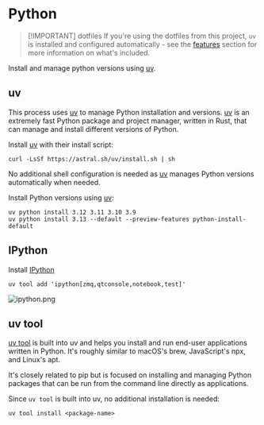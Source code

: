 # Python

> [!IMPORTANT] dotfiles
> If you're using the dotfiles from this project,
> `uv` is installed and configured
> automatically - see the [features](../dotfiles/features.md)
> section for more information on what's included.

Install and manage python versions using [uv].

## uv

This process uses [uv] to manage Python installation and versions. [uv] is an extremely fast Python package and project manager, written in Rust, that can manage and install different versions of Python.

Install [uv] with their install script:

```shell
curl -LsSf https://astral.sh/uv/install.sh | sh
```

No additional shell configuration is needed as [uv] manages Python versions automatically when needed.

Install Python versions using [uv]:

```shell
uv python install 3.12 3.11 3.10 3.9
uv python install 3.13 --default --preview-features python-install-default
```

## IPython

Install [IPython]

```shell
uv tool add 'ipython[zmq,qtconsole,notebook,test]'
```

![ipython.png]

## uv tool

[uv tool] is built into uv and helps you install and run end-user applications written in
Python. It's roughly similar to macOS's brew, JavaScript's npx, and
Linux's apt.

It's closely related to pip but is focused on installing
and managing Python packages that can be run from the command line directly as
applications.

Since `uv tool` is built into uv, no additional installation is needed:

```shell
uv tool install <package-name>
```

[Python]: https://python.org/
[uv tool]: https://docs.astral.sh/uv/guides/tools/
[uv]: https://docs.astral.sh/uv/
[IPython]: http://ipython.org/
[ipython.png]: https://i.imgur.com/pu16vey.png
